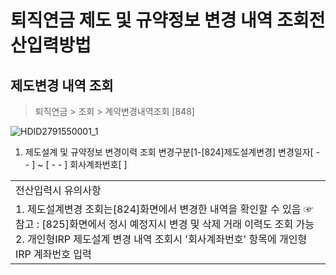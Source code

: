 # 퇴직연금 제도 및 규약정보 변경 내역 조회전산입력방법
## 제도변경 내역 조회
> 퇴직연금 > 조회 > 계약변경내역조회 [848]

![HDID2791550001_1](HDID2791550001_1.jpg)

1. 제도설계 및 규약정보 변경이력 조회
변경구분[1-[824]제도설계변경]
변경일자[ - - ] ~ [ - - ]
회사계좌번호[ ]

<table><tbody><tr>
<td>
전산입력시 유의사항</td></tr><tr>
<td>1. 제도설계변경 조회는[824]화면에서 변경한 내역을 확인할 수 있음
☞ 참고 : [825]화면에서 정시 예정지시 변경 및 삭제 거래 이력도 조회 가능
2. 개인형IRP 제도설계 변경 내역 조회시 '회사계좌번호' 항목에 개인형IRP 계좌번호 입력</td></tr></tbody>
</table>


